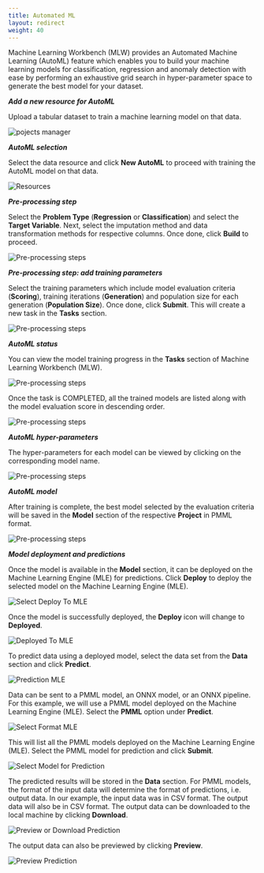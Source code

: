 ```yaml
---
title: Automated ML
layout: redirect
weight: 40
---
```


Machine Learning Workbench (MLW) provides an Automated Machine Learning (AutoML) feature which enables you to build your machine learning models for classification, regression and anomaly detection with ease by performing an exhaustive grid search in hyper-parameter space to generate the best model for your dataset.

***Add a new resource for AutoML***

Upload a tabular dataset to train a machine learning model on that data.

![pojects manager](/images/zementis/mlw-app-resource-adm.png)

***AutoML selection***

Select the data resource and click **New AutoML** to proceed with training the AutoML model on that data.

![Resources](/images/zementis/mlw-app-automl-select.png)

***Pre-processing step***

Select the **Problem Type** (**Regression** or **Classification**) and select the **Target Variable**. Next, select the imputation method and data transformation methods for respective columns. Once done, click **Build** to proceed.

![Pre-processing steps](/images/zementis/mlw-app-automl-pre.png)

***Pre-processing step: add training parameters***

Select the training parameters which include model evaluation criteria (**Scoring**), training iterations (**Generation**) and population size for each generation (**Population Size**). Once done, click **Submit**. This will create a new task in the **Tasks** section.

![Pre-processing steps](/images/zementis/mlw-app-automl-trainparam.png)

***AutoML status***

You can view the model training progress in the **Tasks** section of Machine Learning Workbench (MLW).

![Pre-processing steps](/images/zementis/mlw-app-automl-start.png)

Once the task is COMPLETED, all the trained models are listed along with the model evaluation score in descending order.

![Pre-processing steps](/images/zementis/mlw-app-automl-complete.png)

***AutoML hyper-parameters***

The hyper-parameters for each model can be viewed by clicking on the corresponding model name.

![Pre-processing steps](/images/zementis/mlw-app-automl-hyper.png)

***AutoML model***

After training is complete, the best model selected by the evaluation criteria will be saved in the **Model** section of the respective **Project** in PMML format.

![Pre-processing steps](/images/zementis/mlw-app-automl-model.png)

***Model deployment and predictions***

Once the model is available in the **Model** section, it can be deployed on the Machine Learning Engine (MLE) for predictions. Click **Deploy** to deploy the selected model on the Machine Learning Engine (MLE).

![Select Deploy To MLE](/images/zementis/mlw-app-automl-deploy-2-1.png)

Once the model is successfully deployed, the **Deploy** icon will change to **Deployed**.

![Deployed To MLE](/images/zementis/mlw-app-automl-deploy-3-1.png)

To predict data using a deployed model, select the data set from the **Data** section and click **Predict**.

![Prediction MLE](/images/zementis/mlw-app-automl-deploy-4.png)

Data can be sent to a PMML model, an ONNX model, or an ONNX pipeline. For this example, we will use a PMML model deployed on the Machine Learning Engine (MLE). Select the **PMML** option under **Predict**.

![Select Format MLE](/images/zementis/mlw-app-automl-deploy-5.png)

This will list all the PMML models deployed on the Machine Learning Engine (MLE). Select the PMML model for prediction and click **Submit**.

![Select Model for Prediction](/images/zementis/mlw-app-automl-deploy-6.png)

The predicted results will be stored in the **Data** section. For PMML models, the format of the input data will determine the format of predictions, i.e. output data. In our example, the input data was in CSV format. The output data will also be in CSV format. The output data can be downloaded to the local machine by clicking **Download**.

![Preview or Download Prediction](/images/zementis/mlw-app-automl-deploy-7.png)

The output data can also be previewed by clicking **Preview**.

![Preview Prediction](/images/zementis/mlw-app-automl-deploy-8.png)
